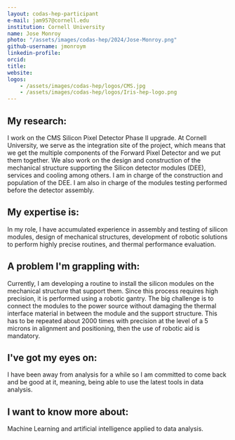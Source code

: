```yaml
---
layout: codas-hep-participant
e-mail: jam957@cornell.edu
institution: Cornell University
name: Jose Monroy
photo: "/assets/images/codas-hep/2024/Jose-Monroy.png"
github-username: jmonroym
linkedin-profile:
orcid:
title:
website:
logos:
    - /assets/images/codas-hep/logos/CMS.jpg
    - /assets/images/codas-hep/logos/Iris-hep-logo.png
---
```


## My research:
I work on the CMS Silicon Pixel Detector Phase II upgrade. At Cornell University, we serve as the integration site of the project, which means that we get the multiple components of the Forward Pixel Detector and we put them together. We also work on the design and construction of the mechanical structure supporting the Silicon detector modules (DEE), services and cooling among others. I am in charge of the construction and population of the DEE. I am also in charge of the modules testing performed before the detector assembly.

## My expertise is:
In my role, I have accumulated experience in assembly and testing of silicon modules, design of mechanical structures, development of robotic solutions to perform highly precise routines, and thermal performance evaluation.

## A problem I'm grappling with:
Currently, I am developing a routine to install the silicon modules on the mechanical structure that support them. Since this process requires high precision, it is performed using a robotic gantry. The big challenge is to connect the modules to the power source without damaging the thermal interface material in between the module and the support structure. This has to be repeated about 2000 times with precision at the level of a 5 microns in alignment and positioning, then the use of robotic aid is mandatory.

## I've got my eyes on:
I have been away from analysis for a while so I am committed to come back and be good at it, meaning, being able to use the latest tools in data analysis.

## I want to know more about:
Machine Learning and artificial intelligence applied to data analysis.
